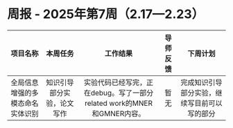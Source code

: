 # 周报 - 2025年第7周（2.17—2.23）


|  项目名称  |         本周任务         | 工作结果 | 导师反馈 |  下周计划| 
|:----------:|:--------------------:|:--:|:--------:|:--------:|
|  全局信息增强的多模态命名实体识别       | 知识引导部分实验，论文写作| 实验代码已经写完，正在debug。写了一部分related work的MNER和GMNER内容。 | 暂无 | 完成知识引导部分实验，继续写目前可以写的部分